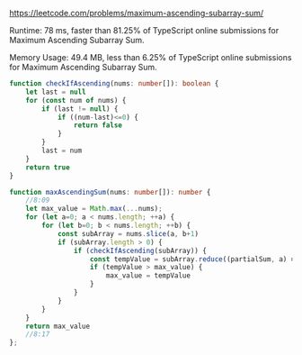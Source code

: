 https://leetcode.com/problems/maximum-ascending-subarray-sum/



Runtime: 78 ms, faster than 81.25% of TypeScript online submissions for Maximum Ascending Subarray Sum.

Memory Usage: 49.4 MB, less than 6.25% of TypeScript online submissions for Maximum Ascending Subarray Sum.



```typescript
function checkIfAscending(nums: number[]): boolean {
    let last = null
    for (const num of nums) {
        if (last != null) {
            if ((num-last)<=0) {
                return false
            }
        }
        last = num
    }
    return true
}

function maxAscendingSum(nums: number[]): number {
    //8:09
    let max_value = Math.max(...nums);
    for (let a=0; a < nums.length; ++a) {
        for (let b=0; b < nums.length; ++b) {
            const subArray = nums.slice(a, b+1)
            if (subArray.length > 0) {
                if (checkIfAscending(subArray)) {
                    const tempValue = subArray.reduce((partialSum, a) => partialSum + a, 0)
                    if (tempValue > max_value) {
                        max_value = tempValue
                    }
                }
            }
        }
    }
    return max_value
    //8:17
};
```
